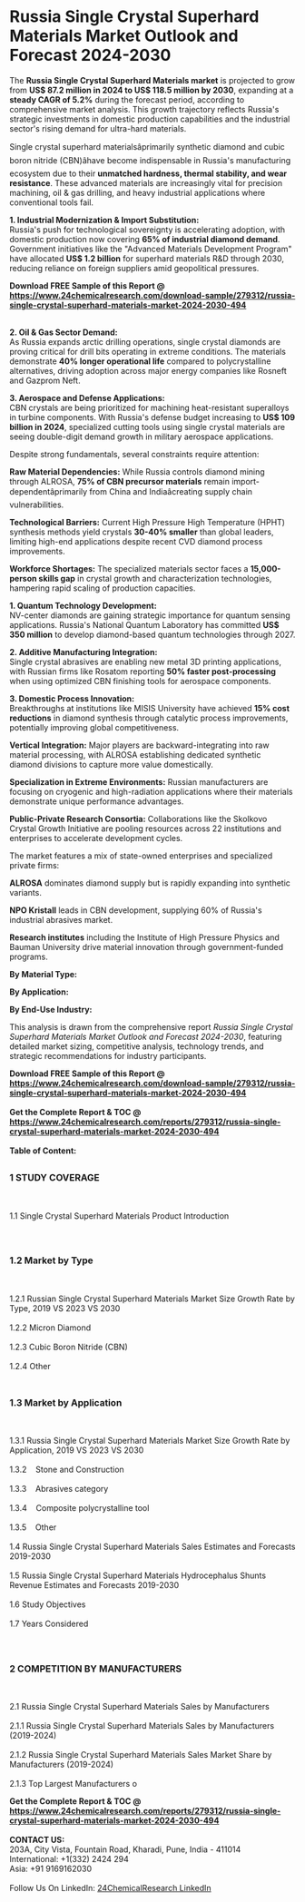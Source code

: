 <h1>Russia Single Crystal Superhard Materials Market Outlook and Forecast 2024-2030</h1><p>The <strong>Russia Single Crystal Superhard Materials market</strong> is projected to grow from <strong>US$ 87.2 million in 2024 to US$ 118.5 million by 2030</strong>, expanding at a <strong>steady CAGR of 5.2%</strong> during the forecast period, according to comprehensive market analysis. This growth trajectory reflects Russia's strategic investments in domestic production capabilities and the industrial sector's rising demand for ultra-hard materials.</p><p>Single crystal superhard materialsâprimarily synthetic diamond and cubic boron nitride (CBN)âhave become indispensable in Russia's manufacturing ecosystem due to their <strong>unmatched hardness, thermal stability, and wear resistance</strong>. These advanced materials are increasingly vital for precision machining, oil &amp; gas drilling, and heavy industrial applications where conventional tools fail.</p><p><strong>1. Industrial Modernization &amp; Import Substitution:</strong><br>
Russia's push for technological sovereignty is accelerating adoption, with domestic production now covering <strong>65% of industrial diamond demand</strong>. Government initiatives like the "Advanced Materials Development Program" have allocated <strong>US$ 1.2 billion</strong> for superhard materials R&amp;D through 2030, reducing reliance on foreign suppliers amid geopolitical pressures.</p><div><b>Download FREE Sample of this Report @ 
            <a href="https://www.24chemicalresearch.com/download-sample/279312/russia-single-crystal-superhard-materials-market-2024-2030-494">
            https://www.24chemicalresearch.com/download-sample/279312/russia-single-crystal-superhard-materials-market-2024-2030-494</a></b></div><br><p><strong>2. Oil &amp; Gas Sector Demand:</strong><br>
As Russia expands arctic drilling operations, single crystal diamonds are proving critical for drill bits operating in extreme conditions. The materials demonstrate <strong>40% longer operational life</strong> compared to polycrystalline alternatives, driving adoption across major energy companies like Rosneft and Gazprom Neft.</p><p><strong>3. Aerospace and Defense Applications:</strong><br>
CBN crystals are being prioritized for machining heat-resistant superalloys in turbine components. With Russia's defense budget increasing to <strong>US$ 109 billion in 2024</strong>, specialized cutting tools using single crystal materials are seeing double-digit demand growth in military aerospace applications.</p><p>Despite strong fundamentals, several constraints require attention:</p><p><strong>Raw Material Dependencies:</strong> While Russia controls diamond mining through ALROSA, <strong>75% of CBN precursor materials</strong> remain import-dependentâprimarily from China and Indiaâcreating supply chain vulnerabilities.</p><p><strong>Technological Barriers:</strong> Current High Pressure High Temperature (HPHT) synthesis methods yield crystals <strong>30-40% smaller</strong> than global leaders, limiting high-end applications despite recent CVD diamond process improvements.</p><p><strong>Workforce Shortages:</strong> The specialized materials sector faces a <strong>15,000-person skills gap</strong> in crystal growth and characterization technologies, hampering rapid scaling of production capacities.</p><p><strong>1. Quantum Technology Development:</strong><br>
NV-center diamonds are gaining strategic importance for quantum sensing applications. Russia's National Quantum Laboratory has committed <strong>US$ 350 million</strong> to develop diamond-based quantum technologies through 2027.</p><p><strong>2. Additive Manufacturing Integration:</strong><br>
Single crystal abrasives are enabling new metal 3D printing applications, with Russian firms like Rosatom reporting <strong>50% faster post-processing</strong> when using optimized CBN finishing tools for aerospace components.</p><p><strong>3. Domestic Process Innovation:</strong><br>
Breakthroughs at institutions like MISIS University have achieved <strong>15% cost reductions</strong> in diamond synthesis through catalytic process improvements, potentially improving global competitiveness.</p><p><strong>Vertical Integration:</strong> Major players are backward-integrating into raw material processing, with ALROSA establishing dedicated synthetic diamond divisions to capture more value domestically.</p><p><strong>Specialization in Extreme Environments:</strong> Russian manufacturers are focusing on cryogenic and high-radiation applications where their materials demonstrate unique performance advantages.</p><p><strong>Public-Private Research Consortia:</strong> Collaborations like the Skolkovo Crystal Growth Initiative are pooling resources across 22 institutions and enterprises to accelerate development cycles.</p><p>The market features a mix of state-owned enterprises and specialized private firms:</p><p><strong>ALROSA</strong> dominates diamond supply but is rapidly expanding into synthetic variants.</p><p><strong>NPO Kristall</strong> leads in CBN development, supplying 60% of Russia's industrial abrasives market.</p><p><strong>Research institutes</strong> including the Institute of High Pressure Physics and Bauman University drive material innovation through government-funded programs.</p><p><strong>By Material Type:</strong></p><p><strong>By Application:</strong></p><p><strong>By End-Use Industry:</strong></p><p>This analysis is drawn from the comprehensive report <em>Russia Single Crystal Superhard Materials Market Outlook and Forecast 2024-2030</em>, featuring detailed market sizing, competitive analysis, technology trends, and strategic recommendations for industry participants.</p><div><b>Download FREE Sample of this Report @ 
            <a href="https://www.24chemicalresearch.com/download-sample/279312/russia-single-crystal-superhard-materials-market-2024-2030-494">
            https://www.24chemicalresearch.com/download-sample/279312/russia-single-crystal-superhard-materials-market-2024-2030-494</a></b></div><br><div><b>Get the Complete Report & TOC @ 
            <a href="https://www.24chemicalresearch.com/reports/279312/russia-single-crystal-superhard-materials-market-2024-2030-494">
            https://www.24chemicalresearch.com/reports/279312/russia-single-crystal-superhard-materials-market-2024-2030-494</a></b></div><br>
            <b>Table of Content:</b><p><h2><span style="font-size:16px"><strong>1 STUDY COVERAGE</strong></span></h2><br />
<p>1.1 Single Crystal Superhard Materials Product Introduction</p><br />
<h2><span style="font-size:16px"><strong>1.2 Market by Type</strong></span></h2><br />
<p>1.2.1 Russian Single Crystal Superhard Materials Market Size Growth Rate by Type, 2019 VS 2023 VS 2030<br /><br />
1.2.2 Micron Diamond&nbsp;&nbsp; &nbsp;<br /><br />
1.2.3 Cubic Boron Nitride (CBN)<br /><br />
1.2.4 Other<br /><br />
<h2><span style="font-size:16px"><strong>1.3 Market by Application</strong></span></h2><br />
<p>1.3.1 Russia Single Crystal Superhard Materials Market Size Growth Rate by Application, 2019 VS 2023 VS 2030<br /><br />
1.3.2&nbsp;&nbsp; &nbsp;Stone and Construction<br /><br />
1.3.3&nbsp;&nbsp; &nbsp;Abrasives category<br /><br />
1.3.4&nbsp;&nbsp; &nbsp;Composite polycrystalline tool<br /><br />
1.3.5&nbsp;&nbsp; &nbsp;Other<br /><br />
1.4 Russia Single Crystal Superhard Materials Sales Estimates and Forecasts 2019-2030<br /><br />
1.5 Russia Single Crystal Superhard Materials Hydrocephalus Shunts Revenue Estimates and Forecasts 2019-2030<br /><br />
1.6 Study Objectives<br /><br />
1.7 Years Considered</p><br />
<h2><span style="font-size:16px"><strong>2 COMPETITION BY MANUFACTURERS</strong></span></h2><br />
<p>2.1 Russia Single Crystal Superhard Materials Sales by Manufacturers<br /><br />
2.1.1 Russia Single Crystal Superhard Materials Sales by Manufacturers (2019-2024)<br /><br />
2.1.2 Russia Single Crystal Superhard Materials Sales Market Share by Manufacturers (2019-2024)<br /><br />
2.1.3 Top Largest Manufacturers o</p><div><b>Get the Complete Report & TOC @ 
            <a href="https://www.24chemicalresearch.com/reports/279312/russia-single-crystal-superhard-materials-market-2024-2030-494">
            https://www.24chemicalresearch.com/reports/279312/russia-single-crystal-superhard-materials-market-2024-2030-494</a></b></div><br><b>CONTACT US:</b><br>
            203A, City Vista, Fountain Road, Kharadi, Pune, India - 411014<br>
            International: +1(332) 2424 294<br>
            Asia: +91 9169162030 <br><br>
            Follow Us On LinkedIn: <a href="https://www.linkedin.com/company/24chemicalresearch/">24ChemicalResearch LinkedIn</a>